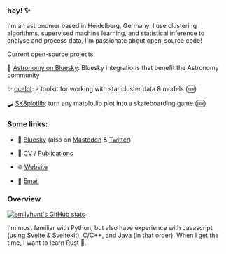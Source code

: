 ### hey! ✨

I'm an astronomer based in Heidelberg, Germany. I use clustering algorithms, supervised machine learning, and statistical inference to analyse and process data. I'm passionate about open-source code!

Current open-source projects:

🔭 [Astronomy on Bluesky](https://github.com/bluesky-astronomy): Bluesky integrations that benefit the Astronomy community

✨ [ocelot](https://github.com/emilyhunt/ocelot): a toolkit for working with star cluster data & models (🆕)

🛹 [SK8plotlib](https://github.com/emilyhunt/SK8plotlib): turn any matplotlib plot into a skateboarding game (🆕)

### Some links:

- 🦋 [Bluesky](https://bsky.app/profile/emily.space) (also on [Mastodon](https://mstdn.social/@emilydoesastro) & [Twitter](https://twitter.com/emilydoesastro))

- 📃 [CV](https://cv.emily.space) / [Publications](https://ui.adsabs.harvard.edu/search/q=orcid%3A0000-0002-5555-8058&sort=date+desc)

- 🌐 [Website](https://emily.space)

- 📧 [Email](mailto:emily.lauren.hunt@univie.ac.at)

### Overview

[![emilyhunt's GitHub stats](https://github-readme-stats.vercel.app/api?username=emilyhunt&theme=dracula)](https://github.com/anuraghazra/github-readme-stats)

I'm most familiar with Python, but also have experience with Javascript (using Svelte & Sveltekit), C/C++, and Java (in that order). When I get the time, I want to learn Rust 🦀.
